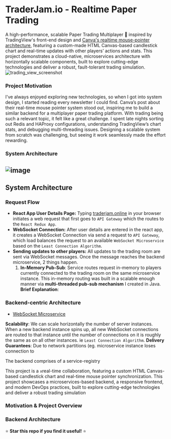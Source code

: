 # TraderJam.io - Realtime Paper Trading
A high-performance, scalable Paper Trading Multiplayer 👥 inspired by TradingView's front-end design and [Canva's realtime mouse-pointer architecture](https://www.canva.dev/blog/engineering/realtime-mouse-pointers/), featuring a custom-made HTML Canvas-based candlestick chart and real-time updates with other players’ actions and stats. This project demonstrates a cloud-native, microservices architecture with horizontally scalable components, built to explore cutting-edge technologies and deliver a robust, fault-tolerant trading simulation.
![trading_view_screenshot](https://github.com/user-attachments/assets/f0cf6854-855c-465b-8140-24559b274ec7)
### Project Motivation
I've always enjoyed exploring new technologies, so when I got into system design, I started reading every newsletter I could find. Canva’s post about their real-time mouse pointer system stood out, inspiring me to build a similar backend for a multiplayer paper trading platform. With trading being such a relevant topic, it felt like a great challenge. I spent late nights sorting out Redis and HAProxy configurations, understanding TradingView’s chart stats, and debugging multi-threading issues. Designing a scalable system from scratch was challenging, but seeing it work seamlessly made the effort rewarding.
### System Architecture
![image](https://github.com/user-attachments/assets/443982c2-0b18-47b9-ab64-52a6d8ceaca3)
---


## System Architecture
### Request Flow
 - **React App User Details Page:** Typing [traderjam.online](https://www.traderjam.online) in your browser initiates a web request that first goes to `API Gateway` which the routes to the `React Redux App`. 
 - **WebSocket Connection:** After user details are entered in the react app, it creates a WebSocket Connection via send a request to `API Gateway`, which load balances the request to an available `WebSocket Microservice` based on the `Least Connection Algorithm`. 
 - **Sending updates to other players:**  All updates to the trading room are sent via WebSocket messages. Once the message reaches the backend microservice, 2 things happen.
	 1. **In-Memory Pub-Sub**:  Service routes request in-memory to players currently connected to the trading room on the same microservice instance. This in-memory routing was built in a scalable enough manner via **multi-threaded pub-sub mechanism** I created in Java. **Brief Explanation**: 
### Backend-centric Architecture
 - [WebSocket Microservice](https://github.com/ArmaanSinghKlair/realtime-websocket-microservice)

**Scalability**: We can scale horizontally the number of server instances. When a new backend instance spins up, all new WebSocket connections are routed to that instance until the number of connections on it is roughly the same as on all other instances. ie `Least Connection Algorithm`.
**Delivery Guarantees**: Due to network partitions (eg. microservice instance loses connection to 

The backend comprises of a service-registry

This project is a `x`real-time collaboration, featuring a custom HTML Canvas-based candlestick chart and real-time mouse pointer synchronization. This project showcases a microservices-based backend, a responsive frontend, and modern DevOps practices, built to explore cutting-edge technologies and deliver a robust trading simulation

### Motivation & Project Overview

### Backend Architecture

⭐ **Star this repo if you find it useful!** ⭐
